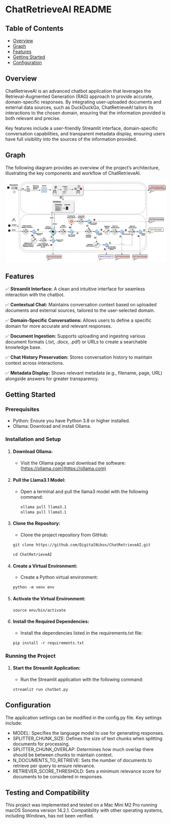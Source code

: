 # ChatRetrieveAI README

## Table of Contents

- [Overview](#overview)
- [Graph](#graph)
- [Features](#features)
- [Getting Started](#getting-started)
- [Configuration](#configuration)

## Overview

ChatRetrieveAI is an advanced chatbot application that leverages the Retrieval-Augmented Generation (RAG) approach to provide accurate, domain-specific responses. By integrating user-uploaded documents and external data sources, such as DuckDuckGo, ChatRetrieveAI tailors its interactions to the chosen domain, ensuring that the information provided is both relevant and precise.

Key features include a user-friendly Streamlit interface, domain-specific conversation capabilities, and transparent metadata display, ensuring users have full visibility into the sources of the information provided.

## Graph

The following diagram provides an overview of the project’s architecture, illustrating the key components and workflow of ChatRetrieveAI.

![Graph](./graph_img/overview_project.png)

## Features

✅ **Streamlit Interface:** A clean and intuitive interface for seamless interaction with the chatbot.

✅ **Contextual Chat:** Maintains conversation context based on uploaded documents and external sources, tailored to the user-selected domain.

✅ **Domain-Specific Conversations:** Allows users to define a specific domain for more accurate and relevant responses.

✅ **Document Ingestion:** Supports uploading and ingesting various document formats (.txt, .docx, .pdf) or URLs to create a searchable knowledge base.

✅ **Chat History Preservation:** Stores conversation history to maintain context across interactions.

✅ **Metadata Display:** Shows relevant metadata (e.g., filename, page, URL) alongside answers for greater transparency.

## Getting Started

### Prerequisites

- Python: Ensure you have Python 3.8 or higher installed.
- Ollama: Download and install Ollama.

### Installation and Setup

1. #### Download Ollama:
   - Visit the Ollama page and download the software:
     [https://ollama.com](https://ollama.com)
2. #### Pull the Llama3.1 Model:
   - Open a terminal and pull the llama3 model with the following command:
     ```
     ollama pull llama3.1
     ollama pull llama3.1
     ```
3. #### Clone the Repository:
   - Clone the project repository from GitHub:
   ```
   git clone https://github.com/DigitalNikos/ChatRetrieveAI.git
   ```
   ```
   cd ChatRetrieveAI
   ```
4. #### Create a Virtual Environment:
   - Create a Python virtual environment:
   ```
   python -m venv env
   ```
5. #### Activate the Virtual Environment:
   ```
   source env/bin/activate
   ```
6. #### Install the Required Dependencies:
   - Install the dependencies listed in the requirements.txt file:
   ```
   pip install -r requirements.txt
   ```

### Running the Project

1. #### Start the Streamlit Application:
   - Run the Streamlit application with the following command:
   ```
   streamlit run chatbot.py
   ```

## Configuration

The application settings can be modified in the config.py file. Key settings include:

- MODEL: Specifies the language model to use for generating responses.
- SPLITTER_CHUNK_SIZE: Defines the size of text chunks when splitting documents for processing.
- SPLITTER_CHUNK_OVERLAP: Determines how much overlap there should be between chunks to maintain context.
- N_DOCUMENTS_TO_RETRIEVE: Sets the number of documents to retrieve per query to ensure relevance.
- RETRIEVER_SCORE_THRESHOLD: Sets a minimum relevance score for documents to be considered in responses.

## Testing and Compatibility

This project was implemented and tested on a Mac Mini M2 Pro running macOS Sonoma version 14.2.1. Compatibility with other operating systems, including Windows, has not been verified.

